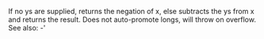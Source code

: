   If no ys are supplied, returns the negation of x, else subtracts
  the ys from x and returns the result. Does not auto-promote
  longs, will throw on overflow. See also: -'
